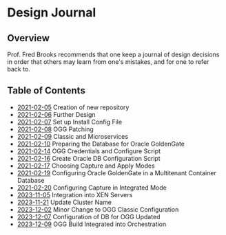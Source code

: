 # Design Journal

## Overview

Prof. Fred Brooks recommends that one keep a journal of design decisions in order that others may learn from one's mistakes, and for one to refer back to.

## Table of Contents

* [2021-02-05](2021_02_05.md) Creation of new repository
* [2021-02-06](2021_02_06.md) Further Design
* [2021-02-07](2021_02_07.md) Set up Install Config File
* [2021-02-08](2021_02_08.md) OGG Patching
* [2021-02-09](2021_02_09.md) Classic and Microservices
* [2021-02-10](2021_02_10.md) Preparing the Database for Oracle GoldenGate
* [2021-02-14](2021_02_14.md) OGG Credentials and Configure Script
* [2021-02-16](2021_02_16.md) Create Oracle DB Configuration Script
* [2021-02-17](2021_02_17.md) Choosing Capture and Apply Modes
* [2021-02-19](2021_02_19.md) Configuring Oracle GoldenGate in a Multitenant Container Database
* [2021-02-20](2021_02_20.md) Configuring Capture in Integrated Mode
* [2023-11-05](2023_11_05.md) Integration into XEN Servers
* [2023-11-21](2023_11_21.md) Update Cluster Name
* [2023-12-02](2023_12_02.md) Minor Change to OGG Classic Configuration
* [2023-12-07](2023_12_07.md) Configuration of DB for OGG Updated
* [2023-12-09](2023_12_09.md) OGG Build Integrated into Orchestration

